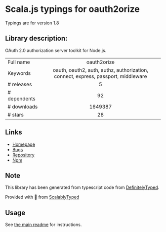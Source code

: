 
# Scala.js typings for oauth2orize

Typings are for version 1.8

## Library description:
OAuth 2.0 authorization server toolkit for Node.js.

|                    |                 |
| ------------------ | :-------------: |
| Full name          | oauth2orize |
| Keywords           | oauth, oauth2, auth, authz, authorization, connect, express, passport, middleware |
| # releases         | 5 |
| # dependents       | 92 |
| # downloads        | 1649387 |
| # stars            | 28 |

## Links
- [Homepage](https://github.com/jaredhanson/oauth2orize#readme)
- [Bugs](http://github.com/jaredhanson/oauth2orize/issues)
- [Repository](https://github.com/jaredhanson/oauth2orize)
- [Npm](https://www.npmjs.com/package/oauth2orize)
    


## Note
This library has been generated from typescript code from [DefinitelyTyped](https://definitelytyped.org).

Provided with :purple_heart: from [ScalablyTyped](https://github.com/oyvindberg/ScalablyTyped)

## Usage
See [the main readme](../../readme.md) for instructions.


